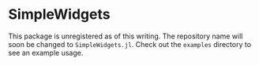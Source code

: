 # SimpleWidgets

This package is unregistered as of this writing. The repository name will soon be changed to `SimpleWidgets.jl`. Check out the `examples` directory to see an example usage.

